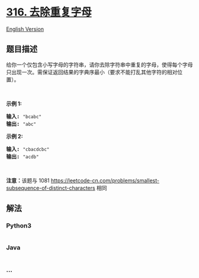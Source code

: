 # [316. 去除重复字母](https://leetcode-cn.com/problems/remove-duplicate-letters)

[English Version](/solution/0300-0399/0316.Remove%20Duplicate%20Letters/README_EN.md)

## 题目描述

<!-- 这里写题目描述 -->
<p>给你一个仅包含小写字母的字符串，请你去除字符串中重复的字母，使得每个字母只出现一次。需保证返回结果的字典序最小（要求不能打乱其他字符的相对位置）。</p>

<p>&nbsp;</p>

<p><strong>示例 1:</strong></p>

<pre><strong>输入:</strong> <code>&quot;bcabc&quot;</code>
<strong>输出:</strong> <code>&quot;abc&quot;</code>
</pre>

<p><strong>示例 2:</strong></p>

<pre><strong>输入:</strong> <code>&quot;cbacdcbc&quot;</code>
<strong>输出:</strong> <code>&quot;acdb&quot;</code></pre>

<p>&nbsp;</p>

<p><strong>注意：</strong>该题与 1081 <a href="https://leetcode-cn.com/problems/smallest-subsequence-of-distinct-characters">https://leetcode-cn.com/problems/smallest-subsequence-of-distinct-characters</a> 相同</p>

## 解法

<!-- 这里可写通用的实现逻辑 -->

<!-- tabs:start -->

### **Python3**

<!-- 这里可写当前语言的特殊实现逻辑 -->

```python

```

### **Java**

<!-- 这里可写当前语言的特殊实现逻辑 -->

```java

```

### **...**

```

```

<!-- tabs:end -->
